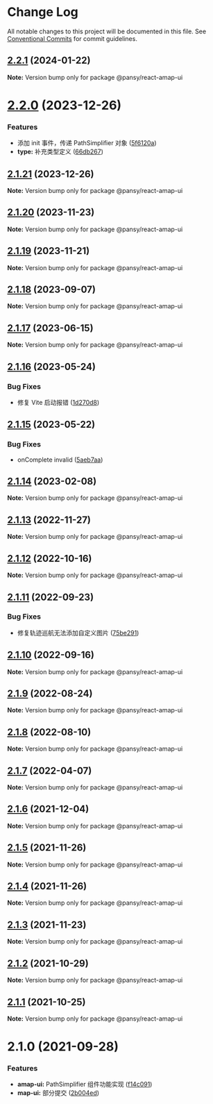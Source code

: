 # Change Log

All notable changes to this project will be documented in this file.
See [Conventional Commits](https://conventionalcommits.org) for commit guidelines.

## [2.2.1](https://github.com/pansyjs/react-amap/compare/@pansy/react-amap-ui@2.2.0...@pansy/react-amap-ui@2.2.1) (2024-01-22)

**Note:** Version bump only for package @pansy/react-amap-ui





# [2.2.0](https://github.com/pansyjs/react-amap/compare/@pansy/react-amap-ui@2.1.21...@pansy/react-amap-ui@2.2.0) (2023-12-26)


### Features

* 添加 init 事件，传递 PathSimplifier 对象 ([5f6120a](https://github.com/pansyjs/react-amap/commit/5f6120afae47dfc3d86685efb6443cf536fa0a7c))
* **type:** 补充类型定义 ([66db267](https://github.com/pansyjs/react-amap/commit/66db267cbea3b2a1c3b048d6c41c725f53c172f6))





## [2.1.21](https://github.com/pansyjs/react-amap/compare/@pansy/react-amap-ui@2.1.20...@pansy/react-amap-ui@2.1.21) (2023-12-26)

**Note:** Version bump only for package @pansy/react-amap-ui





## [2.1.20](https://github.com/pansyjs/react-amap/compare/@pansy/react-amap-ui@2.1.19...@pansy/react-amap-ui@2.1.20) (2023-11-23)

**Note:** Version bump only for package @pansy/react-amap-ui





## [2.1.19](https://github.com/pansyjs/react-amap/compare/@pansy/react-amap-ui@2.1.18...@pansy/react-amap-ui@2.1.19) (2023-11-21)

**Note:** Version bump only for package @pansy/react-amap-ui





## [2.1.18](https://github.com/pansyjs/react-amap/compare/@pansy/react-amap-ui@2.1.17...@pansy/react-amap-ui@2.1.18) (2023-09-07)

**Note:** Version bump only for package @pansy/react-amap-ui





## [2.1.17](https://github.com/pansyjs/react-amap/compare/@pansy/react-amap-ui@2.1.16...@pansy/react-amap-ui@2.1.17) (2023-06-15)

**Note:** Version bump only for package @pansy/react-amap-ui





## [2.1.16](https://github.com/pansyjs/react-amap/compare/@pansy/react-amap-ui@2.1.15...@pansy/react-amap-ui@2.1.16) (2023-05-24)


### Bug Fixes

* 修复 Vite 启动报错 ([1d270d8](https://github.com/pansyjs/react-amap/commit/1d270d85efaed41454c6309ad221001aaf5c7970))





## [2.1.15](https://github.com/pansyjs/react-amap/compare/@pansy/react-amap-ui@2.1.14...@pansy/react-amap-ui@2.1.15) (2023-05-22)


### Bug Fixes

* onComplete invalid ([5aeb7aa](https://github.com/pansyjs/react-amap/commit/5aeb7aa295004b5b36ac7869900c63449485264a))





## [2.1.14](https://github.com/pansyjs/react-amap/compare/@pansy/react-amap-ui@2.1.13...@pansy/react-amap-ui@2.1.14) (2023-02-08)

**Note:** Version bump only for package @pansy/react-amap-ui





## [2.1.13](https://github.com/pansyjs/react-amap/compare/@pansy/react-amap-ui@2.1.12...@pansy/react-amap-ui@2.1.13) (2022-11-27)

**Note:** Version bump only for package @pansy/react-amap-ui





## [2.1.12](https://github.com/pansyjs/react-amap/compare/@pansy/react-amap-ui@2.1.11...@pansy/react-amap-ui@2.1.12) (2022-10-16)

**Note:** Version bump only for package @pansy/react-amap-ui





## [2.1.11](https://github.com/pansyjs/react-amap/compare/@pansy/react-amap-ui@2.1.10...@pansy/react-amap-ui@2.1.11) (2022-09-23)


### Bug Fixes

* 修复轨迹巡航无法添加自定义图片 ([75be291](https://github.com/pansyjs/react-amap/commit/75be29195a010e60f0b0ab528680f615ddfb43af))





## [2.1.10](https://github.com/pansyjs/react-amap/compare/@pansy/react-amap-ui@2.1.9...@pansy/react-amap-ui@2.1.10) (2022-09-16)

**Note:** Version bump only for package @pansy/react-amap-ui





## [2.1.9](https://github.com/pansyjs/react-amap/compare/@pansy/react-amap-ui@2.1.8...@pansy/react-amap-ui@2.1.9) (2022-08-24)

**Note:** Version bump only for package @pansy/react-amap-ui





## [2.1.8](https://github.com/pansyjs/react-amap/compare/@pansy/react-amap-ui@2.1.7...@pansy/react-amap-ui@2.1.8) (2022-08-10)

**Note:** Version bump only for package @pansy/react-amap-ui





## [2.1.7](https://github.com/pansyjs/react-amap/compare/@pansy/react-amap-ui@2.1.6...@pansy/react-amap-ui@2.1.7) (2022-04-07)

**Note:** Version bump only for package @pansy/react-amap-ui





## [2.1.6](https://github.com/pansyjs/react-amap/compare/@pansy/react-amap-ui@2.1.5...@pansy/react-amap-ui@2.1.6) (2021-12-04)

**Note:** Version bump only for package @pansy/react-amap-ui





## [2.1.5](https://github.com/pansyjs/react-amap/compare/@pansy/react-amap-ui@2.1.4...@pansy/react-amap-ui@2.1.5) (2021-11-26)

**Note:** Version bump only for package @pansy/react-amap-ui





## [2.1.4](https://github.com/pansyjs/react-amap/compare/@pansy/react-amap-ui@2.1.3...@pansy/react-amap-ui@2.1.4) (2021-11-26)

**Note:** Version bump only for package @pansy/react-amap-ui





## [2.1.3](https://github.com/pansyjs/react-amap/compare/@pansy/react-amap-ui@2.1.2...@pansy/react-amap-ui@2.1.3) (2021-11-23)

**Note:** Version bump only for package @pansy/react-amap-ui





## [2.1.2](https://github.com/pansyjs/react-amap/compare/@pansy/react-amap-ui@2.1.1...@pansy/react-amap-ui@2.1.2) (2021-10-29)

**Note:** Version bump only for package @pansy/react-amap-ui





## [2.1.1](https://github.com/pansyjs/react-amap/compare/@pansy/react-amap-ui@2.1.0...@pansy/react-amap-ui@2.1.1) (2021-10-25)

**Note:** Version bump only for package @pansy/react-amap-ui





# 2.1.0 (2021-09-28)


### Features

* **amap-ui:** PathSimplifier 组件功能实现 ([f14c091](https://github.com/pansyjs/react-amap/commit/f14c091ef12d8b716831d85569ddf6d62738718c))
* **map-ui:** 部分提交 ([2b004ed](https://github.com/pansyjs/react-amap/commit/2b004ed1cf5313860e663f57528e1a86dc77a245))
